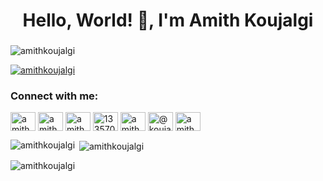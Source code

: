 <h1 align="center">Hello, World! 👋, I'm Amith Koujalgi</h1>
<h3 align="center"></h3>

<p align="left"> <img src="https://komarev.com/ghpvc/?username=amithkoujalgi&label=Profile%20views&color=0e75b6&style=flat" alt="amithkoujalgi" /> </p>

<!--
<p align="left"> <a href="https://github.com/ryo-ma/github-profile-trophy"><img src="https://github-profile-trophy.vercel.app/?username=amithkoujalgi" alt="amithkoujalgi" /></a> </p>
-->

<p align="left"> <a href="https://twitter.com/amithkoujalgi" target="blank"><img src="https://img.shields.io/twitter/follow/amithkoujalgi?logo=twitter&style=for-the-badge" alt="amithkoujalgi" /></a> </p>


<h3 align="left">Connect with me:</h3>
<p align="left">
<a href="https://dev.to/amithkoujalgi" target="blank"><img align="center" src="https://cdn.jsdelivr.net/npm/simple-icons@3.0.1/icons/dev-dot-to.svg" alt="amithkoujalgi" height="30" width="40" /></a>
<a href="https://twitter.com/amithkoujalgi" target="blank"><img align="center" src="https://cdn.jsdelivr.net/npm/simple-icons@3.0.1/icons/twitter.svg" alt="amithkoujalgi" height="30" width="40" /></a>
<a href="https://linkedin.com/in/amithkoujalgi" target="blank"><img align="center" src="https://cdn.jsdelivr.net/npm/simple-icons@3.0.1/icons/linkedin.svg" alt="amithkoujalgi" height="30" width="40" /></a>
<a href="https://stackoverflow.com/users/1335709" target="blank"><img align="center" src="https://cdn.jsdelivr.net/npm/simple-icons@3.0.1/icons/stackoverflow.svg" alt="1335709" height="30" width="40" /></a>
<a href="https://instagram.com/amithkoujalgi" target="blank"><img align="center" src="https://cdn.jsdelivr.net/npm/simple-icons@3.0.1/icons/instagram.svg" alt="amithkoujalgi" height="30" width="40" /></a>
<a href="https://medium.com/@koujalgi.amith" target="blank"><img align="center" src="https://cdn.jsdelivr.net/npm/simple-icons@3.0.1/icons/medium.svg" alt="@koujalgi.amith" height="30" width="40" /></a>
<a href="https://www.youtube.com/c/amithkoujalgi" target="blank"><img align="center" src="https://cdn.jsdelivr.net/npm/simple-icons@3.0.1/icons/youtube.svg" alt="amithkoujalgi" height="30" width="40" /></a>
</p>

<!--
<h3 align="left">Languages and Tools:</h3>
<p align="left"> <a href="https://aws.amazon.com" target="_blank"> <img src="https://raw.githubusercontent.com/devicons/devicon/master/icons/amazonwebservices/amazonwebservices-original-wordmark.svg" alt="aws" width="40" height="40"/> </a> <a href="https://getbootstrap.com" target="_blank"> <img src="https://raw.githubusercontent.com/devicons/devicon/master/icons/bootstrap/bootstrap-plain-wordmark.svg" alt="bootstrap" width="40" height="40"/> </a> <a href="https://www.w3schools.com/css/" target="_blank"> <img src="https://raw.githubusercontent.com/devicons/devicon/master/icons/css3/css3-original-wordmark.svg" alt="css3" width="40" height="40"/> </a> <a href="https://www.djangoproject.com/" target="_blank"> <img src="https://raw.githubusercontent.com/devicons/devicon/master/icons/django/django-original.svg" alt="django" width="40" height="40"/> </a> <a href="https://www.docker.com/" target="_blank"> <img src="https://raw.githubusercontent.com/devicons/devicon/master/icons/docker/docker-original-wordmark.svg" alt="docker" width="40" height="40"/> </a> <a href="https://flask.palletsprojects.com/" target="_blank"> <img src="https://www.vectorlogo.zone/logos/pocoo_flask/pocoo_flask-icon.svg" alt="flask" width="40" height="40"/> </a> <a href="https://cloud.google.com" target="_blank"> <img src="https://www.vectorlogo.zone/logos/google_cloud/google_cloud-icon.svg" alt="gcp" width="40" height="40"/> </a> <a href="https://git-scm.com/" target="_blank"> <img src="https://www.vectorlogo.zone/logos/git-scm/git-scm-icon.svg" alt="git" width="40" height="40"/> </a> <a href="https://heroku.com" target="_blank"> <img src="https://www.vectorlogo.zone/logos/heroku/heroku-icon.svg" alt="heroku" width="40" height="40"/> </a> <a href="https://www.w3.org/html/" target="_blank"> <img src="https://raw.githubusercontent.com/devicons/devicon/master/icons/html5/html5-original-wordmark.svg" alt="html5" width="40" height="40"/> </a> <a href="https://www.invisionapp.com/" target="_blank"> <img src="https://www.vectorlogo.zone/logos/invisionapp/invisionapp-icon.svg" alt="invision" width="40" height="40"/> </a> <a href="https://www.java.com" target="_blank"> <img src="https://raw.githubusercontent.com/devicons/devicon/master/icons/java/java-original.svg" alt="java" width="40" height="40"/> </a> <a href="https://www.jenkins.io" target="_blank"> <img src="https://www.vectorlogo.zone/logos/jenkins/jenkins-icon.svg" alt="jenkins" width="40" height="40"/> </a> <a href="https://kubernetes.io" target="_blank"> <img src="https://www.vectorlogo.zone/logos/kubernetes/kubernetes-icon.svg" alt="kubernetes" width="40" height="40"/> </a> <a href="https://www.nginx.com" target="_blank"> <img src="https://raw.githubusercontent.com/devicons/devicon/master/icons/nginx/nginx-original.svg" alt="nginx" width="40" height="40"/> </a> <a href="https://nodejs.org" target="_blank"> <img src="https://raw.githubusercontent.com/devicons/devicon/master/icons/nodejs/nodejs-original-wordmark.svg" alt="nodejs" width="40" height="40"/> </a> <a href="https://postman.com" target="_blank"> <img src="https://www.vectorlogo.zone/logos/getpostman/getpostman-icon.svg" alt="postman" width="40" height="40"/> </a> <a href="https://www.python.org" target="_blank"> <img src="https://raw.githubusercontent.com/devicons/devicon/master/icons/python/python-original.svg" alt="python" width="40" height="40"/> </a> <a href="https://www.selenium.dev" target="_blank"> <img src="https://raw.githubusercontent.com/detain/svg-logos/780f25886640cef088af994181646db2f6b1a3f8/svg/selenium-logo.svg" alt="selenium" width="40" height="40"/> </a> <a href="https://www.sketch.com/" target="_blank"> <img src="https://www.vectorlogo.zone/logos/sketchapp/sketchapp-icon.svg" alt="sketch" width="40" height="40"/> </a> <a href="https://spring.io/" target="_blank"> <img src="https://www.vectorlogo.zone/logos/springio/springio-icon.svg" alt="spring" width="40" height="40"/> </a> </p>
-->

<p><img align="left" src="https://github-readme-stats.vercel.app/api/top-langs?username=amithkoujalgi&show_icons=true&locale=en&layout=compact" alt="amithkoujalgi" /></p>

<p>&nbsp;<img align="center" src="https://github-readme-stats.vercel.app/api?username=amithkoujalgi&show_icons=true&locale=en" alt="amithkoujalgi" /></p>

<p><img align="center" src="https://github-readme-streak-stats.herokuapp.com/?user=amithkoujalgi&" alt="amithkoujalgi" /></p>
